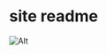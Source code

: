 # site readme
![Alt](https://repobeats.axiom.co/api/embed/19dc8df9cd2e4035857641227b7068f9b891e8fc.svg "Repobeats analytics image")
